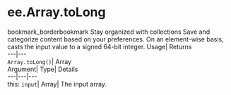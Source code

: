  
#  ee.Array.toLong 
bookmark_borderbookmark Stay organized with collections  Save and categorize content based on your preferences. 
On an element-wise basis, casts the input value to a signed 64-bit integer. 
Usage| Returns  
---|---  
`Array.toLong()`| Array  
Argument| Type| Details  
---|---|---  
this: `input`| Array| The input array.  
